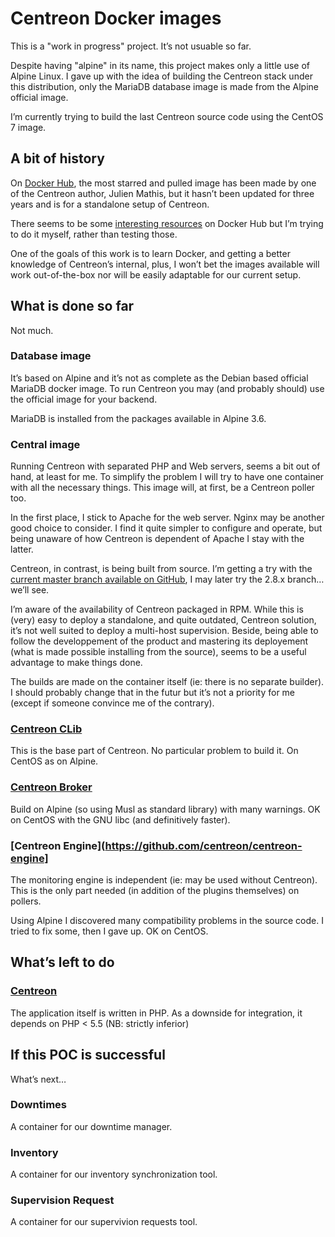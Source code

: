 # Centreon Docker images

This is a "work in progress" project. It’s not usuable so far.

Despite having "alpine" in its name, this project makes only a little use of Alpine Linux. I gave up with the idea of building the Centreon stack under this distribution, only the MariaDB database image is made from the Alpine official image.

I’m currently trying to build the last Centreon source code using the CentOS 7 image.

## A bit of history

On [Docker Hub](https://hub.docker.com/search/?isAutomated=0&isOfficial=0&page=1&pullCount=0&q=centreon&starCount=0), the most starred and pulled image has been made by one of the Centreon author, Julien Mathis, but it hasn’t been updated for three years and is for a standalone setup of Centreon.

There seems to be some [interesting resources](https://github.com/jpdurot/docker-centreon) on Docker Hub but I’m trying to do it myself, rather than testing those.

One of the goals of this work is to learn Docker, and getting a better knowledge of Centreon’s internal, plus, I won’t bet the images available will work out-of-the-box nor will be easily adaptable for our current setup.

## What is done so far

Not much.

### Database image

It’s based on Alpine and it’s not as complete as the Debian based official MariaDB docker image. To run Centreon you may (and probably should) use the official image for your backend.

MariaDB is installed from the packages available in Alpine 3.6.

### Central image

Running Centreon with separated PHP and Web servers, seems a bit out of hand, at least for me. To simplify the problem I will try to have one container with all the necessary things. This image will, at first, be a Centreon poller too.

In the first place, I stick to Apache for the web server. Nginx may be another good choice to consider. I find it quite simpler to configure and operate, but being unaware of how Centreon is dependent of Apache I stay with the latter. 

Centreon, in contrast, is being built from source. I’m getting a try with the [current master branch available on GitHub](https://github.com/centreon/centreon/tree/master), I may later try the 2.8.x branch… we’ll see.

I’m aware of the availability of Centreon packaged in RPM. While this is (very) easy to deploy a standalone, and quite outdated, Centreon solution, it’s not well suited to deploy a multi-host supervision. Beside, being able to follow the developpement of the product and mastering its deployement (what is made possible installing from the source), seems to be a useful advantage to make things done.

The builds are made on the container itself (ie: there is no separate builder). I should probably change that in the futur but it’s not a priority for me (except if someone convince me of the contrary).

### [Centreon CLib](https://github.com/centreon/centreon-clib)

This is the base part of Centreon. No particular problem to build it. On CentOS as on Alpine.

### [Centreon Broker](https://github.com/centreon/centreon-broker)

Build on Alpine (so using Musl as standard library) with many warnings. OK on CentOS with the GNU libc (and definitively faster).

### [Centreon Engine](https://github.com/centreon/centreon-engine]

The monitoring engine is independent (ie: may be used without Centreon). This is the only part needed (in addition of the plugins themselves) on pollers.

Using Alpine I discovered many compatibility problems in the source code. I tried to fix some, then I gave up. OK on CentOS.

## What’s left to do

### [Centreon](https://github.com/centreon/centreon)

The application itself is written in PHP. As a downside for integration, it depends on PHP < 5.5 (NB: strictly inferior)

## If this POC is successful 

What’s next…

### Downtimes

A container for our downtime manager.

### Inventory

A container for our inventory synchronization tool.

### Supervision Request

A container for our supervivion requests tool.


